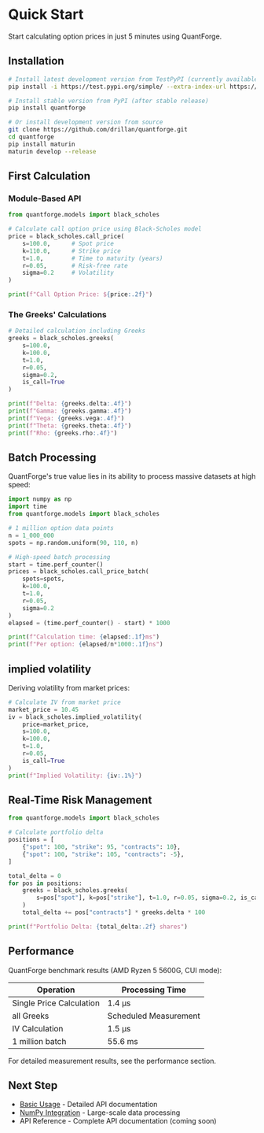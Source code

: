 # Quick Start

Start calculating option prices in just 5 minutes using QuantForge.

## Installation

```bash
# Install latest development version from TestPyPI (currently available)
pip install -i https://test.pypi.org/simple/ --extra-index-url https://pypi.org/simple/ quantforge

# Install stable version from PyPI (after stable release)
pip install quantforge

# Or install development version from source
git clone https://github.com/drillan/quantforge.git
cd quantforge
pip install maturin
maturin develop --release
```

## First Calculation

### Module-Based API

```python
from quantforge.models import black_scholes

# Calculate call option price using Black-Scholes model
price = black_scholes.call_price(
    s=100.0,      # Spot price
    k=110.0,      # Strike price
    t=1.0,        # Time to maturity (years)
    r=0.05,       # Risk-free rate
    sigma=0.2     # Volatility
)

print(f"Call Option Price: ${price:.2f}")
```

### The Greeks' Calculations

```python
# Detailed calculation including Greeks
greeks = black_scholes.greeks(
    s=100.0,
    k=100.0,
    t=1.0,
    r=0.05,
    sigma=0.2,
    is_call=True
)

print(f"Delta: {greeks.delta:.4f}")
print(f"Gamma: {greeks.gamma:.4f}")
print(f"Vega: {greeks.vega:.4f}")
print(f"Theta: {greeks.theta:.4f}")
print(f"Rho: {greeks.rho:.4f}")
```

## Batch Processing

QuantForge's true value lies in its ability to process massive datasets at high speed:

```python
import numpy as np
import time
from quantforge.models import black_scholes

# 1 million option data points
n = 1_000_000
spots = np.random.uniform(90, 110, n)

# High-speed batch processing
start = time.perf_counter()
prices = black_scholes.call_price_batch(
    spots=spots,
    k=100.0,
    t=1.0,
    r=0.05,
    sigma=0.2
)
elapsed = (time.perf_counter() - start) * 1000

print(f"Calculation time: {elapsed:.1f}ms")
print(f"Per option: {elapsed/n*1000:.1f}ns")
```

## implied volatility

Deriving volatility from market prices:

```python
# Calculate IV from market price
market_price = 10.45
iv = black_scholes.implied_volatility(
    price=market_price,
    s=100.0,
    k=100.0,
    t=1.0,
    r=0.05,
    is_call=True
)
print(f"Implied Volatility: {iv:.1%}")
```


## Real-Time Risk Management

```python
from quantforge.models import black_scholes

# Calculate portfolio delta
positions = [
    {"spot": 100, "strike": 95, "contracts": 10},
    {"spot": 100, "strike": 105, "contracts": -5},
]

total_delta = 0
for pos in positions:
    greeks = black_scholes.greeks(
        s=pos["spot"], k=pos["strike"], t=1.0, r=0.05, sigma=0.2, is_call=True
    )
    total_delta += pos["contracts"] * greeks.delta * 100

print(f"Portfolio Delta: {total_delta:.2f} shares")
```

## Performance

QuantForge benchmark results (AMD Ryzen 5 5600G, CUI mode):

| Operation | Processing Time |
|------|----------|
| Single Price Calculation | 1.4 μs |
| all Greeks | Scheduled Measurement |
| IV Calculation | 1.5 μs |
| 1 million batch | 55.6 ms |

For detailed measurement results, see the performance section.

## Next Step

- [Basic Usage](user_guide/basic_usage.md) - Detailed API documentation
- [NumPy Integration](user_guide/numpy_integration.md) - Large-scale data processing
- API Reference - Complete API documentation (coming soon)
